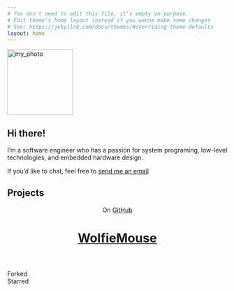 ```yaml
---
# You don't need to edit this file, it's empty on purpose.
# Edit theme's home layout instead if you wanna make some changes
# See: https://jekyllrb.com/docs/themes/#overriding-theme-defaults
layout: home
---
```


<div class="intro-col-wrapper">
    <div class="intro-col intro-col-1">
        <img src="{{ "/assets/my_photo.png" }}" alt="my_photo" height="150px">
    </div>
    <div class="intro-col intro-col-2">
        <h2 id="hi-there">Hi there!</h2>
        <p>I’m a software engineer who has a passion for system programing, low-level technologies, and embedded hardware design.</p>
        <p>If you’d like to chat, feel free to <a href="mailto:{{ site.email }}">send me an email</a></p>
    </div>
</div>

## Projects

<div class="card" data-gh-project="kbumsik/WolfieMouse">
  <header class="card-header">
    <p class="card-suptitle">On <a href="https://github.com/kbumsik/WolfieMouse" title="View on GitHub">GitHub</a></p>
    <h1 class="card-title"><a href="https://github.com/kbumsik/WolfieMouse" title="View more">WolfieMouse</a></h1>
  </header>
  <div class="card-body">
    <dl class="card-details">
      <dt>Forked</dt>
      <dd class="fork"><a href="https://github.com/kbumsik/WolfieMouse/fork" title="View fork details"><!-- Fork count via javascript --></a></dd>
      <dt>Starred</dt>
      <dd class="star"><a href="https://github.com/kbumsik/WolfieMouse/stargazers" title="View fork details"><!-- Stargazers count via javascript --></a></dd>
    </dl>
  </div>
</div>

<br/>